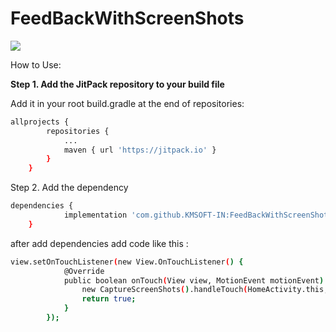 # FeedBackWithScreenShots

[![](https://jitpack.io/v/KMSOFT-IN/FeedBackWithScreenShots.svg)](https://jitpack.io/#KMSOFT-IN/FeedBackWithScreenShots)


How to Use:

**Step 1. Add the JitPack repository to your build file**

Add it in your root build.gradle at the end of repositories:

```sh
allprojects {
		repositories {
			...
			maven { url 'https://jitpack.io' }
		}
	}
```
  
Step 2. Add the dependency

```sh
dependencies {
	        implementation 'com.github.KMSOFT-IN:FeedBackWithScreenShots:1.0.3'
	}
```

after add dependencies add code like this :
```sh
view.setOnTouchListener(new View.OnTouchListener() {
            @Override
            public boolean onTouch(View view, MotionEvent motionEvent) {
                new CaptureScreenShots().handleTouch(HomeActivity.this,motionEvent,view);
                return true;
            }
        });
```

